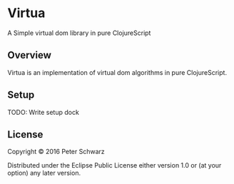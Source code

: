 # Virtua

A Simple virtual dom library in pure ClojureScript

## Overview

Virtua is an implementation of virtual dom algorithms in pure ClojureScript. 

## Setup

TODO: Write setup dock

## License

Copyright © 2016 Peter Schwarz

Distributed under the Eclipse Public License either version 1.0 or (at your option) any later version.
